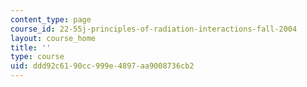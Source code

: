 ```yaml
---
content_type: page
course_id: 22-55j-principles-of-radiation-interactions-fall-2004
layout: course_home
title: ''
type: course
uid: ddd92c61-90cc-999e-4897-aa9008736cb2
---
```

